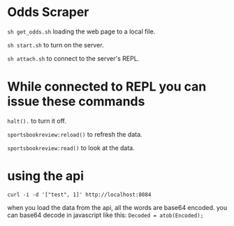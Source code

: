 Odds Scraper
=======

`sh get_odds.sh` loading the web page to a local file.

`sh start.sh` to turn on the server.

`sh attach.sh` to connect to the server's REPL.

While connected to REPL you can issue these commands
================

`halt().` to turn it off.

`sportsbookreview:reload()` to refresh the data.

`sportsbookreview:read()` to look at the data.

using the api
===========

`curl -i -d '["test", 1]' http://localhost:8084`

when you load the data from the api, all the words are base64 encoded.
you can base64 decode in javascript like this:
`Decoded = atob(Encoded);`